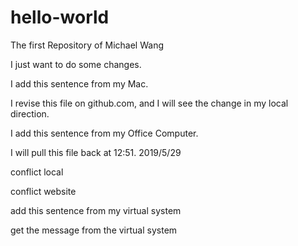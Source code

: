 # hello-world
The first Repository of Michael Wang

I just want to do some changes.

I add this sentence from my Mac.

I revise this file on github.com, and I will see the change in my local direction.

I add this sentence from my Office Computer.

I will pull this file back at 12:51. 2019/5/29

conflict local

conflict website

add this sentence from my virtual system

get the message from the virtual system
